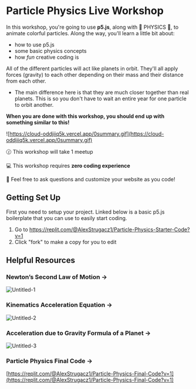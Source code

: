 # Particle Physics Live Workshop

In this workshop, you're going to use **p5.js**, along with 🌟 PHYSICS 🌟, to animate colorful particles. Along the way, you'll learn a little bit about:

- how to use p5.js
- some basic physics concepts
- how *fun* creative coding is

All of the different particles will act like planets in orbit. They'll all apply forces (gravity) to each other depending on their mass and their distance from each other. 

- The main difference here is that they are much closer together than real planets. This is so you don't have to wait an entire year for one particle to orbit another.

**When you are done with this workshop, you should end up with something similar to this!**

![https://cloud-oddjiiq5k.vercel.app/0summary.gif](https://cloud-oddjiiq5k.vercel.app/0summary.gif)

🕜 This workshop will take 1 meetup

💻 This workshop requires **zero coding experience**

👋 Feel free to ask questions and customize your website as you code!

## Getting Set Up

First you need to setup your project. Linked below is a basic p5.js boilerplate that you can use to easily start coding.

1. Go to <a href="https://replit.com/@AlexStrugacz1/Particle-Physics-Starter-Code?v=1" target="_blank">https://replit.com/@AlexStrugacz1/Particle-Physics-Starter-Code?v=1</a>
2. Click "fork" to make a copy for you to edit

## Helpful Resources

### **Newton’s Second Law of Motion →**

<img src="https://i.ibb.co/3WxqbzQ/Untitled-1.png" alt="Untitled-1" border="0">

### **Kinematics Acceleration Equation →**

<img src="https://i.ibb.co/f0s7rvx/Untitled-2.png" alt="Untitled-2" border="0">

### Acceleration due to Gravity Formula of a Planet →

<img src="https://i.ibb.co/nr4LTHd/Untitled-3.png" alt="Untitled-3" border="0">

### Particle Physics Final Code →

[https://replit.com/@AlexStrugacz1/Particle-Physics-Final-Code?v=1](https://replit.com/@AlexStrugacz1/Particle-Physics-Final-Code?v=1)
